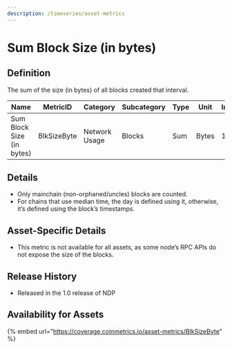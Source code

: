 ```yaml
---
description: /timeseries/asset-metrics
---
```


# Sum Block Size (in bytes)

## Definition

The sum of the size (in bytes) of all blocks created that interval.

| Name                      | MetricID    | Category      | Subcategory | Type | Unit  | Interval |
| ------------------------- | ----------- | ------------- | ----------- | ---- | ----- | -------- |
| Sum Block Size (in bytes) | BlkSizeByte | Network Usage | Blocks      | Sum  | Bytes | 1d, 1b   |

## Details

* Only mainchain (non-orphaned/uncles) blocks are counted.
* For chains that use median time, the day is defined using it, otherwise, it’s defined using the block’s timestamps.

## Asset-Specific Details

* This metric is not available for all assets, as some node’s RPC APIs do not expose the size of the blocks.

## Release History

* Released in the 1.0 release of NDP

## Availability for Assets

{% embed url="https://coverage.coinmetrics.io/asset-metrics/BlkSizeByte" %}
